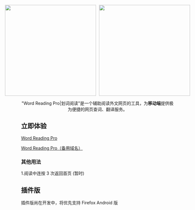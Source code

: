 <div style="margin:auto;">
    <p
        style="display:flex;justify-content:center;"
    >
        <a href="https://wrp.netlify.app/wrp-read?url=https://www.typescriptlang.org/" style="margin-right: 10px;">
            <img width="300px" src="https://public-s.oss-cn-shanghai.aliyuncs.com/wrp_demo_2.gif" />
        </a>
        <a href="https://wrp.netlify.app/wrp-read?url=https%3A%2F%2Fdeveloper.mozilla.org%2Fen-US%2F">
            <img width="300px" src="https://public-s.oss-cn-shanghai.aliyuncs.com/wrp_demo.gif" />
        </a>
    </p>
    <p style="text-align:center;">"Word Reading Pro|划词阅读"是一个辅助阅读外文网页的工具，为<strong>移动端</strong>提供极为便捷的网页查词、翻译服务。</p>
</div>

## 立即体验

[Word Reading Pro](https://wrp.netlify.app/wrp-explore)

[Word Reading Pro（备用域名）](https://wrp.netlify.app/wrp-explore)

### 其他用法

1.阅读中连按 3 次返回首页 (暂时)

## 插件版

插件版尚在开发中，将优先支持 Firefox Android 版

<!-- ## License -->
